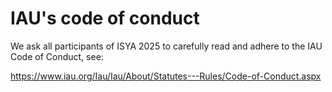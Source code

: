 # IAU's code of conduct

We ask all participants of ISYA 2025 to carefully read and adhere to the IAU Code of Conduct, see: 

https://www.iau.org/Iau/Iau/About/Statutes---Rules/Code-of-Conduct.aspx

